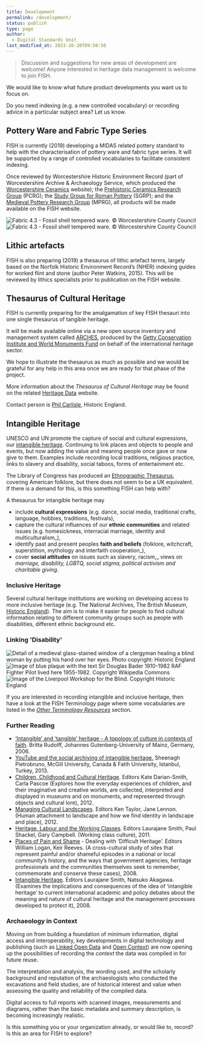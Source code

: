 ```yaml
---
title: Development
permalink: /development/
status: publish
type: page
author: 
  - Digital Standards Unit
last_modified_at: 2023-10-20T09:50:56
---
```


> Discussion and suggestions for new areas of development are welcome!
Anyone interested in heritage data management is welcome to join FISH.

We would like to know what future product developments you want us to focus on. 

Do you need indexing  (e.g. a new controlled vocabulary) or recording advice in a particular subject area? Let us know.

## Pottery Ware and Fabric Type Series

FISH is currently (2019) developing a MIDAS related pottery standard to help with the characterisation of pottery ware 
and fabric type series. It will be supported by a range of controlled vocabularies to facilitate consistent indexing.

Once reviewed by Worcestershire Historic Environment Record (part of Worcestershire Archive & Archaeology Service, which 
produced the [Worcestershire Ceramics](https://www.worcestershireceramics.org/) website); 
the [Prehistoric Ceramics Research Group](https://www.prehistoricpottery.org/) (PCRG); 
the [Study Group for Roman Pottery](https://romanpotterystudy.org.uk/) (SGRP); and 
the [Medieval Pottery Research Group](http://www.medievalpottery.org.uk/) (MPRG), all products will be made available on 
the FISH website.

![Fabric 4.3 - Fossil shell tempered ware. © Worcestershire County Council](images/F004_3a.jpg)   
![Fabric 4.3 - Fossil shell tempered ware. © Worcestershire County Council](images/F004_3b.jpg)


## Lithic artefacts

FISH is also preparing (2019) a thesaurus of lithic artefact terms, largely based on the Norfolk Historic Environment 
Record’s (NHER) indexing guides for worked flint and stone (author Peter Watkins, 2015). This will  be reviewed by lithics 
specialists prior to publication on the FISH website.

## Thesaurus of Cultural Heritage

FISH is currently preparing for the amalgamation of key FISH thesauri into one single thesaurus of tangible heritage.

It will be made available online via a new open source inventory and management system called [ARCHES](https://archesproject.org/), produced by 
the [Getty Conservation Institute and World Monuments Fund](http://archesproject.org/what-is-arches/) on behalf of the international heritage sector.

We hope to illustrate the thesaurus as much as possible and we would be grateful for any help in this area once we are ready 
for that phase of the project.

More information about the _Thesaurus of Cultural Heritage_ may be found on the related [Heritage Data](http://www.heritagedata.org/blog/uber-thesaurus/) website. 

Contact person is [Phil Carlisle](mailto:philip.carlisle@HistoricEngland.org.uk), Historic England.

## Intangible Heritage

UNESCO and UN promote the capture of social and cultural expressions, our [intangible heritage](https://ich.unesco.org/en/lists). Continuing to link places 
and objects to people and events, but now adding the value and meaning people once gave or now give to them. Examples include 
recording local traditions, religious practice, links to slavery and disability, social taboos, forms of entertainment etc.

The Library of Congress has produced an [Ethnographic Thesaurus](http://id.loc.gov/vocabulary/ethnographicTerms.html), covering 
American folklore, but there does not seem to be a UK equivalent. If there is a demand for this, is this something FISH 
can help with?

A thesaurus for intangible heritage may

*  include **cultural expressions** (e.g. dance, social media, traditional crafts, language, hobbies, traditions, festivals),
*  capture the cultural influences of our **ethnic communities** and related issues (e.g. homesickness, interracial marriage, identity and multiculturalism_),
*  identify past and present peoples **faith and beliefs** (folklore, witchcraft, superstition, mythology and interfaith cooperation_),
*  cover **social attitudes** on issues such as slavery, racism,_ views on _marriage, disability, LGBTQ, social stigma, political activism and charitable giving_.

### Inclusive Heritage

Several cultural heritage institutions are working on developing access to more inclusive heritage (e.g. The National Archives,
The British Museum, [Historic England](https://historicengland.org.uk/research/inclusive-heritage/)). The aim is to make it easier for people to find cultural information relating 
to different community groups such as people with disabilities, different ethnic background etc.

### Linking 'Disability'

![Detail of a medieval glass-stained window of a clergyman healing a blind woman by putting his hand over her eyes. Photo copyright: Historic England](images/william-heals-a-blind-woman-Historic-England.jpg) 
![Image of blue plaque with the text Sir Douglas Bader 1910-1982 RAF Fighter Pilot lived here 1955-1982. Copyright Wikipedia Commons](images/Sir_DOUGLAS_BADER_1910-1982_RAF_Fighter_Pilot_lived_here_1955-1982.jpg) 
![Image of the Liverpool Workshop for the Blind. Copyright Historic England](images/liverpool-workshop-for-the-blind-2-Historic-England.jpg) 

If you are interested in recording intangible and inclusive heritage, then have a look at the FISH Terminology page where some vocabularies are listed in the [_Other Terminology Resources_](/other-terminology-resources/) section.

### Further Reading

*  [‘Intangible’ and ‘tangible’ heritage - A topology of culture in contexts of faith](http://d-nb.info/1000727173/34). Britta Rudolff, Johannes Gutenberg-University of Mainz, Germany, 2006.
*  [YouTube and the social archiving of intangible heritage](https://journals.sagepub.com/doi/10.1177/1461444812469598)[.](http://nms.sagepub.com/content/early/2013/01/08/1461444812469598.abstract) Sheenagh Pietrobruno, McGill University, Canada & Fatih University, Istanbul, Turkey, 2013.
*  [Children, Childhood and Cultural Heritage](http://www.routledge.com/books/details/9780415529952/). Editors Kate Darian-Smith, Carla Pascoe (Explores how the everyday experiences of children, and their imaginative and creative worlds, are collected, interpreted and displayed in museums and on monuments, and represented through objects and cultural lore), 2012.
*  [Managing Cultural Landscapes](http://www.routledge.com/books/details/9780415672252/). Editors Ken Taylor, Jane Lennon. (Human attachment to landscape and how we find identity in landscape and place), 2012.
*  [Heritage, Labour and the Working Classes](http://www.routledge.com/books/details/9780415618113/). Editors Laurajane Smith, Paul Shackel, Gary Campbell. (Working class culture), 2011.
*  [Places of Pain and Shame](http://www.routledge.com/books/details/9780415454506/) - Dealing with ‘Difficult Heritage’. Editors William Logan, Keir Reeves. (A cross-cultural study of sites that represent painful and/or shameful episodes in a national or local community’s history, and the ways that government agencies, heritage professionals and the communities themselves seek to remember, commemorate and conserve these cases), 2008.
*  [Intangible Heritage](http://www.routledge.com/books/details/9780415473965/). Editors Laurajane Smith, Natsuko Akagawa. (Examines the implications and consequences of the idea of ‘intangible heritage’ to current international academic and policy debates about the meaning and nature of cultural heritage and the management processes developed to protect it), 2008.

### Archaeology in Context

Moving on from building a foundation of minimum information, digital access and interoperability, key developments in digital 
technology and publishing (such as [Linked Open Data](https://www.w3.org/standards/semanticweb/data) and [Open Context](http://opencontext.org/)) 
are now opening up the possibilities of recording the _context_ the data was compiled in for future reuse.

The interpretation and analysis, the wording used, and the scholarly background and reputation of the archaeologists who 
conducted the excavations and field studies, are of historical interest and value when assessing the quality and reliability 
of the compiled data.

Digital access to full reports with scanned images, measurements and diagrams, rather than the basic metadata and summary 
description, is becoming increasingly realistic.

Is this something you or your organization already, or would like to, record? Is this an area for FISH to explore?
